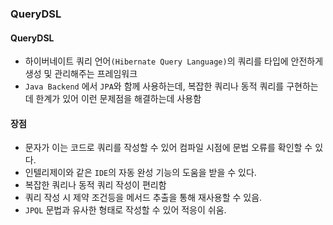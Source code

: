 ### QueryDSL

#### QueryDSL
- 하이버네이트 쿼리 언어`(Hibernate Query Language)`의 쿼리를 타입에 안전하게 생성 및 관리해주는 프레임워크
- `Java Backend` 에서 `JPA`와 함께 사용하는데, 복잡한 쿼리나 동적 쿼리를 구현하는데 한계가 있어 이런 문제점을 해결하는데 사용함

#### 장점
- 문자가 이는 코드로 쿼리를 작성할 수 있어 컴파일 시점에 문법 오류를 확인할 수 있다.
- 인텔리제이와 같은 `IDE`의 자동 완성 기능의 도움을 받을 수 있다.
- 복잡한 쿼리나 동적 쿼리 작성이 편리함
- 쿼리 작성 시 제약 조건등을 메서드 추출을 통해 재사용할 수 있음.
- `JPQL` 문법과 유사한 형태로 작성할 수 있어 적응이 쉬움.